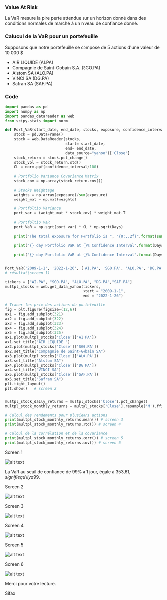 
### Value At Risk

La VaR mesure la pire perte attendue sur un horizon donné dans des conditions normales de marché à un niveau de confiance donné.

### Calucul de la VaR pour un portefeuille
Supposons que notre portefeuille se compose de 5 actions d'une valeur de 10 000 $ 
- AIR LIQUIDE (AI.PA) 
- Compagnie de Saint-Gobain S.A. (SGO.PA)
- Alstom SA (ALO.PA)
- VINCI SA (DG.PA)
- Safran SA (SAF.PA)

### Code 
```python 
import pandas as pd
import numpy as np
import pandas_datareader as web
from scipy.stats import norm

def Port_VaR(start_date, end_date, stocks, exposure, confidence_interval, Days):
    stock = pd.DataFrame()
    stock = web.DataReader(stocks,
                           start= start_date, 
                           end= end_date,
                           data_source="yahoo")['Close']
    stock_return = stock.pct_change()
    stock_vol = stock_return.std()
    CL = norm.ppf(confidence_interval/100)
    
    # Portfolio Variance Covariance Matrix
    stock_cov = np.array(stock_return.cov())
    
    # Stocks Weightage
    weights = np.array(exposure)/sum(exposure)
    weight_mat = np.mat(weights)
    
    # Portfoltio Variance
    port_var = (weight_mat * stock_cov) * weight_mat.T
    
    # Portfoltio VaR
    port_VaR = np.sqrt(port_var) * CL * np.sqrt(Days)
    
    print("The total exposure for Portfolio is ", "{0:,.2f}".format(sum(exposure)),"USD")
    
    print("{} day Portfolio VaR at {}% Confidence Interval".format(Days,confidence_interval), "is", port_VaR)
     
    print("{} day Portfolio VaR at {}% Confidence Interval".format(Days,confidence_interval), "is USD", port_VaR*sum(exposure))


Port_VaR('2009-1-1', '2022-1-26', ['AI.PA', 'SGO.PA', 'ALO.PA', 'DG.PA','SAF.PA'], [2000, 2000, 2000, 2000, 2000], 99, 1)
# résultat(screen 1)

tickers = ["AI.PA", "SGO.PA", "ALO.PA", "DG.PA","SAF.PA"]
multpl_stocks = web.get_data_yahoo(tickers,
                                   start = "2009-1-1",
                                   end = "2022-1-26")

# Tracer les prix des actions du portefeuille
fig = plt.figure(figsize=(12,6))
ax1 = fig.add_subplot(321)
ax2 = fig.add_subplot(322)
ax3 = fig.add_subplot(323)
ax4 = fig.add_subplot(324)
ax5 = fig.add_subplot(325)
ax1.plot(multpl_stocks['Close']['AI.PA'])
ax1.set_title("AIR LIQUIDE ")
ax2.plot(multpl_stocks['Close']['SGO.PA'])
ax2.set_title("Compagnie de Saint-Gobain SA")
ax3.plot(multpl_stocks['Close']['ALO.PA'])
ax3.set_title("Alstom SA")
ax4.plot(multpl_stocks['Close']['DG.PA'])
ax4.set_title("VINCI SA")
ax5.plot(multpl_stocks['Close']['SAF.PA'])
ax5.set_title("Safran SA")
plt.tight_layout()
plt.show()   # screen 2


multpl_stock_daily_returns = multpl_stocks['Close'].pct_change()
multpl_stock_monthly_returns = multpl_stocks['Close'].resample('M').ffill().pct_change()

# Calcul des rendements pour plusieurs actions
print(multpl_stock_monthly_returns.mean()) # screen 3
print(multpl_stock_monthly_returns.std()) # screen 4

# Calcul de la corrélation et de la covariance
print(multpl_stock_monthly_returns.corr()) # screen 5
print(multpl_stock_monthly_returns.cov()) # screen 6

```

Screen 1

![alt text](https://i.ibb.co/0rqxxMw/screen-01.png)


La VaR au seuil de confiance de 99% à 1 jour, égale à 353,61$, signifie qu'il y a 99% de chances pour que la pertes associée à la détention des actifs composant le Portfeuille n'excéde pas 353,61$.

Screen 2

![alt text](https://i.ibb.co/rpWsf9N/screen-02.png)

Screen 3

![alt text](https://i.ibb.co/3W9wxzd/screen-04.png)

Screen 4

![alt text](https://i.ibb.co/PNGtwsW/screen-05.png)

Screen 5

![alt text](https://i.ibb.co/Xxhqsf7/screen-06.png)

Screen 6

![alt text](https://i.ibb.co/zVHbcs7/screen-07.png)

Merci pour votre lecture.

Sifax
